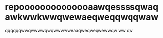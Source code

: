 # repoooooooooooooaawqessssqwaqawkwwkwwqwewaeqweqqwqqwaw
qqqqqqwwqwwwwqwqwwwwweaaqweqweqwewwqw
ww
qw
